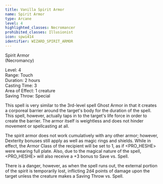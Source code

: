```yaml
---
title: Vanilla Spirit Armor
name: Spirit Armor
type: Arcane
level: 4
highlighted_classes: Necromancer
prohibited_classes: Illusionist
icon: spwi414
identifier: WIZARD_SPIRIT_ARMOR
---
```

Spirit Armor  
(Necromancy)  
  
Level: 4  
Range: Touch  
Duration: 2 hours  
Casting Time: 3  
Area of Effect: 1 creature  
Saving Throw: Special  
  
This spell is very similar to the 3rd-level spell Ghost Armor in that it creates a corporeal barrier around the target's body for the duration of the spell. This spell, however, actually taps in to the target's life force in order to create the barrier. The armor itself is weightless and does not hinder movement or spellcasting at all.  
  
The spirit armor does not work cumulatively with any other armor; however, Dexterity bonuses still apply as well as magic rings and shields. While in effect, the Armor Class of the recipient will be set to 1, as if &lt;PRO_HESHE&gt; were wearing full plate. Also, due to the magical nature of the spell, &lt;PRO_HESHE&gt; will also receive a +3 bonus to Save vs. Spell.  
  
There is a danger, however, as when the spell runs out, the external portion of the spirit is temporarily lost, inflicting 2d4 points of damage upon the target unless the creature makes a Saving Throw vs. Spell.  
